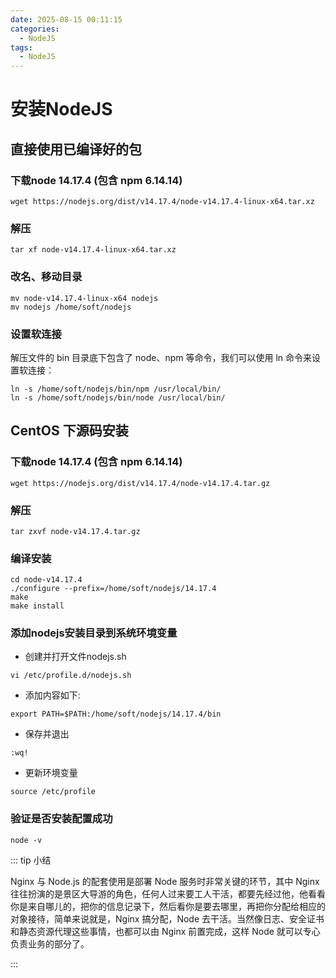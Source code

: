 ```yaml
---
date: 2025-08-15 00:11:15
categories:
  - NodeJS
tags:
  - NodeJS
---
```


# 安装NodeJS

## 直接使用已编译好的包

### 下载node 14.17.4 (包含 npm 6.14.14)

```shell
wget https://nodejs.org/dist/v14.17.4/node-v14.17.4-linux-x64.tar.xz
```

### 解压

```shell
tar xf node-v14.17.4-linux-x64.tar.xz
```

### 改名、移动目录

```shell
mv node-v14.17.4-linux-x64 nodejs
mv nodejs /home/soft/nodejs
```

### 设置软连接

解压文件的 bin 目录底下包含了 node、npm 等命令，我们可以使用 ln 命令来设置软连接：

```shell
ln -s /home/soft/nodejs/bin/npm /usr/local/bin/
ln -s /home/soft/nodejs/bin/node /usr/local/bin/
```

## CentOS 下源码安装

### 下载node 14.17.4 (包含 npm 6.14.14)

```shell
wget https://nodejs.org/dist/v14.17.4/node-v14.17.4.tar.gz
```

### 解压

```shell
tar zxvf node-v14.17.4.tar.gz
```

### 编译安装

```shell
cd node-v14.17.4
./configure --prefix=/home/soft/nodejs/14.17.4
make
make install
```

### 添加nodejs安装目录到系统环境变量

- 创建并打开文件nodejs.sh

```shell
vi /etc/profile.d/nodejs.sh
```

- 添加内容如下:

```shell
export PATH=$PATH:/home/soft/nodejs/14.17.4/bin
```

- 保存并退出

```shell
:wq!
```

- 更新环境变量

```shell
source /etc/profile
```

### 验证是否安装配置成功

```shell
node -v
```

::: tip 小结

Nginx 与 Node.js 的配套使用是部署 Node 服务时非常关键的环节，其中 Nginx
往往扮演的是景区大导游的角色，任何人过来要工人干活，都要先经过他，他看看你是来自哪儿的，把你的信息记录下，然后看你是要去哪里，再把你分配给相应的对象接待，简单来说就是，Nginx 搞分配，Node
去干活。当然像日志、安全证书和静态资源代理这些事情，也都可以由 Nginx 前置完成，这样 Node 就可以专心负责业务的部分了。

:::

